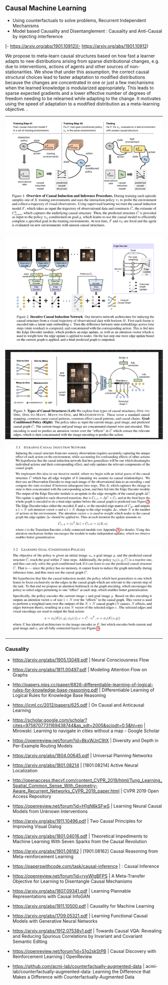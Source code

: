 ## Causal Machine Learning

- Using counterfactuals to solve problems, Recurrent Independent Mechanisms
- Model based Causality and Disentanglement : Causality and Anti-Causal by injecting interference

[- https://arxiv.org/abs/1901.10912](- https://arxiv.org/abs/1901.10912)

We propose to meta-learn causal structures based on how fast a learner adapts to new distributions arising from sparse distributional changes, e.g. due to interventions, actions of agents and other sources of non-stationarities. We show that under this assumption, the correct causal structural choices lead to faster adaptation to modified distributions because the changes are concentrated in one or just a few mechanisms when the learned knowledge is modularized appropriately. This leads to sparse expected gradients and a lower effective number of degrees of freedom needing to be relearned while adapting to the change. It motivates using the speed of adaptation to a modified distribution as a meta-learning objective. .

---

![](images/2020-07-21-05-34-53.png)

![](images/2020-07-21-05-35-22.png)

![](images/2020-07-21-14-24-55.png)

![](images/2020-07-21-05-37-40.png)

![](images/2020-07-21-05-39-44.png)

---

### Causality

- https://arxiv.org/abs/1905.13049.pdf | Neural Consciousness Flow
- https://arxiv.org/abs/1811.00497.pdf | Modeling Attention Flow on Graphs
- http://papers.nips.cc/paper/6826-differentiable-learning-of-logical-rules-for-knowledge-base-reasoning.pdf | Differentiable Learning of Logical Rules for Knowledge Base Reasoning
- https://icml.cc/2012/papers/625.pdf | On Causal and Anticausal Learning

- https://scholar.google.com/scholar?cites=9758707731169438744&as_sdt=2005&sciodt=0,5&hl=en | Mirowski: Learning to navigate in cities without a map - Google Scholar
- https://openreview.net/forum?id=BkxWJnC9tX | Diversity and Depth in Per-Example Routing Models
- https://arxiv.org/abs/1804.00645.pdf | Universal Planning Networks
- https://arxiv.org/abs/1801.08214 | [1801.08214] Active Neural Localization
- http://openaccess.thecvf.com/content_CVPR_2019/html/Tung_Learning_Spatial_Common_Sense_With_Geometry-Aware_Recurrent_Networks_CVPR_2019_paper.html | CVPR 2019 Open Access Repository
- https://openreview.net/forum?id=H1gN6kSFwS | Learning Neural Causal Models from Unknown Interventions
- https://arxiv.org/abs/1911.10496.pdf | Two Causal Principles for Improving Visual Dialog
- https://arxiv.org/abs/1801.04016.pdf | Theoretical Impediments to Machine Learning With Seven Sparks from the Causal Revolution
- https://arxiv.org/abs/1901.08162 | [1901.08162] Causal Reasoning from Meta-reinforcement Learning
- https://paperswithcode.com/task/causal-inference | : Causal Inference
- https://openreview.net/forum?id=ryxWIgBFPS | A Meta-Transfer Objective for Learning to Disentangle Causal Mechanisms
- https://arxiv.org/abs/1807.09341.pdf | Learning Plannable Representations with Causal InfoGAN
- https://arxiv.org/abs/1911.10500.pdf | Causality for Machine Learning
- https://arxiv.org/abs/1709.05321.pdf | Learning Functional Causal Models with Generative Neural Networks
- https://arxiv.org/abs/1912.07538v1.pdf | Towards Causal VQA: Revealing and Reducing Spurious Correlations by Invariant and Covariant Semantic Editing
- https://openreview.net/forum?id=S1g2skStPB | Causal Discovery with Reinforcement Learning | OpenReview
- https://github.com/acmi-lab/counterfactually-augmented-data | acmi-lab/counterfactually-augmented-data: Learning the Difference that Makes a Difference with Counterfactually-Augmented Data
